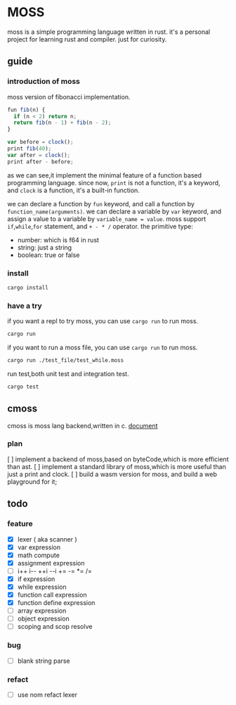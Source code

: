 # MOSS

moss is a simple programming language written in rust. it's a personal project for learning rust and compiler.
just for curiosity.

## guide

### introduction of moss

moss version of fibonacci implementation.

``` js
fun fib(n) {
  if (n < 2) return n;
  return fib(n - 1) + fib(n - 2); 
}

var before = clock();
print fib(40);
var after = clock();
print after - before;

```

as we can see,it implement the minimal feature of a function based programming language. since now, `print` is not a function, it's a keyword, and `clock` is a function, it's a built-in function.

we can declare a function by `fun` keyword, and call a function by `function_name(arguments)`.
we can declare a variable by `var` keyword, and assign a value to a variable by `variable_name = value`.
moss support `if`,`while`,`for` statement, and `+ - * /` operator.
the primitive type:

- number: which is f64 in rust
- string: just a string
- boolean: true or false

### install

```bash
cargo install
```

### have a try

if you want a repl to try moss, you can use `cargo run` to run moss.

```bash
cargo run
```

if you want to run a moss file, you can use `cargo run` to run moss.

```bash
cargo run ./test_file/test_while.moss
```

run test,both unit test and integration test.

``` bash
cargo test
```

## cmoss

cmoss is moss lang backend,written in c.
[document](./cmoss/README.md)

### plan

[ ] implement a backend of moss,based on byteCode,which is more efficient than ast.
[ ] implement a standard library of moss,which is more useful than just a print and clock.
[ ] build a wasm version for moss, and build a web playground for it;

## todo

### feature

- [x] lexer ( aka scanner )
- [x] var expression
- [x] math compute
- [x] assignment expression
- [ ] i++ i-- ++i --i += -= *= /=
- [x] if expression
- [x] while expression
- [x] function call expression
- [x] function define expression
- [ ] array expression
- [ ] object expression
- [ ] scoping and scop resolve

### bug

- [ ] blank string parse

### refact

- [ ] use nom refact lexer
